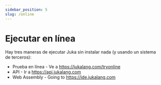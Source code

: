```yaml
---
sidebar_position: 5
slug: /online
---
```


# Ejecutar en línea

Hay tres maneras de ejecutar Juka sin instalar nada (y usando un sistema de terceros):

- Prueba en línea - Ve a https://jukalang.com/tryonline
- API - Ir a https://api.jukalang.com
- Web Assembly - Going to https://ide.jukalang.com